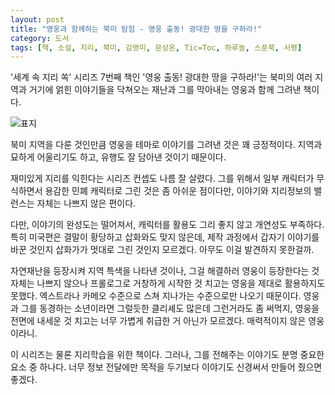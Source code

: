 ```yaml
---
layout: post
title: "영웅과 함께하는 북미 탐험 - 영웅 출동! 광대한 땅을 구하라!"
category: 도서
tags: [책, 소설, 지리, 북미, 김영미, 문상온, Tic=Toc, 하루놀, 스푼북, 서평]
---
```


'세계 속 지리 쏙' 시리즈 7번째 책인
'영웅 출동! 광대한 땅을 구하라!'는
북미의 여러 지역과 거기에 얽힌 이야기들을 닥쳐오는 재난과 그를 막아내는 영웅과 함께 그려낸 책이다.

![표지](https://lh3.googleusercontent.com/uXRVLIlg82ieP6kC-9Z4PbBolecJjWOzwSBGpvkFXB-81pYy3XZuV50y6AnGiT2eF2NcVgWvdiij_A=s480)

북미 지역을 다룬 것인만큼 영웅을 테마로 이야기를 그려낸 것은 꽤 긍정적이다.
지역과 묘하게 어울리기도 하고, 유행도 잘 담아낸 것이기 때문이다.

재미있게 지리를 익힌다는 시리즈 컨셉도 나름 잘 살렸다.
그를 위해서 일부 캐릭터가 무식하면서 용감한 민폐 캐릭터로 그린 것은 좀 아쉬운 점이다만,
이야기와 지리정보의 밸런스는 자체는 나쁘지 않은 편이다.

다만, 이야기의 완성도는 떨어져서,
캐릭터를 활용도 그리 좋지 않고 개연성도 부족하다.
특히 미국편은 결말이 황당하고 삽화와도 맞지 않은데,
제작 과정에서 갑자기 이야기를 바꾼 것인지 삽화가가 멋대로 그린 것인지 모르겠다.
아무도 이걸 발견하지 못한걸까.

자연재난을 등장시켜 지역 특색을 나타낸 것이나,
그걸 해결하러 영웅이 등장한다는 것 자체는 나쁘지 않으나
프롤로그로 거창하게 시작한 것 치고는 영웅을 제대로 활용하지도 못했다.
엑스트라나 카메오 수준으로 스쳐 지나가는 수준으로만 나오기 때문이다.
영웅과 그를 동경하는 소년이라면 그럴듯한 클리셰도 많은데 그런거라도 좀 써먹지,
영웅을 전면에 내세운 것 치고는 너무 가볍게 취급한 거 아닌가 모르겠다.
매력적이지 않은 영웅이라니.

이 시리즈는 물론 지리학습을 위한 책이다.
그러나, 그를 전해주는 이야기도 분명 중요한 요소 중 하나다.
너무 정보 전달에만 목적을 두기보다 이야기도 신경써서 만들어 줬으면 좋겠다.

